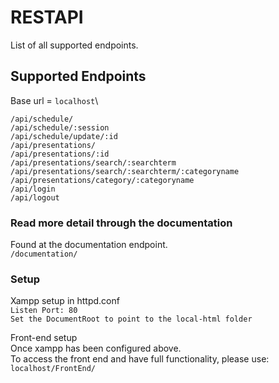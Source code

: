 # RESTAPI
List of all supported endpoints.
## Supported Endpoints

Base url = `localhost`\

 `/api/schedule/`\
 `/api/schedule/:session`\
 `/api/schedule/update/:id`\
 `/api/presentations/`\
 `/api/presentations/:id`\
 `/api/presentations/search/:searchterm`\
 `/api/presentations/search/:searchterm/:categoryname`\
 `/api/presentations/category/:categoryname`\
 `/api/login`\
 `/api/logout`

### Read more detail through the documentation
Found at the documentation endpoint. \
`/documentation/`

### Setup
Xampp setup in httpd.conf \
`Listen Port: 80`\
`Set the DocumentRoot to point to the local-html folder`

Front-end setup \
Once xampp has been configured above. \
To access the front end and have full functionality, please use: \
`localhost/FrontEnd/`